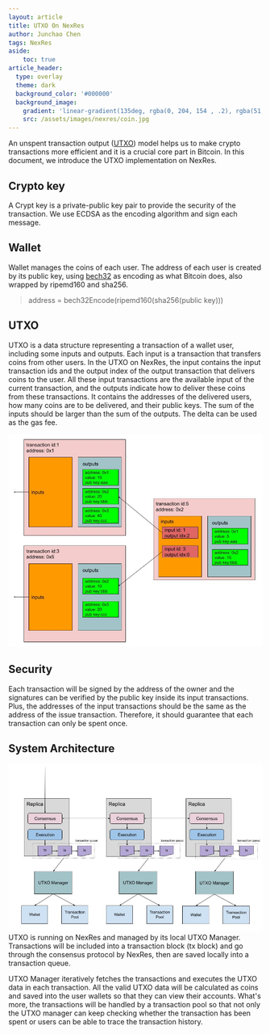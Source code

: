 ```yaml
---
layout: article
title: UTXO On NexRes
author: Junchao Chen
tags: NexRes
aside:
    toc: true
article_header:
  type: overlay
  theme: dark
  background_color: '#000000'
  background_image:
    gradient: 'linear-gradient(135deg, rgba(0, 204, 154 , .2), rgba(51, 154, 154, .2))'
    src: /assets/images/nexres/coin.jpg
---
```


An unspent transaction output ([UTXO](https://en.wikipedia.org/wiki/Unspent_transaction_output)) model helps us to make crypto transactions more efficient and it is a crucial core part in Bitcoin.
In this document, we introduce the UTXO implementation on NexRes.

## Crypto key
A Crypt key is a private-public key pair to provide the security of the transaction. 
We use ECDSA as the encoding algorithm and sign each message.

## Wallet
Wallet manages the coins of each user. The address of each user is created by its public key,
using [bech32](https://github.com/fiatjaf/bech32) as encoding as what Bitcoin does, also wrapped by ripemd160 and sha256.
 > address = bech32Encode(ripemd160(sha256(public key)))

## UTXO
UTXO is a data structure representing a transaction of a wallet user, including some inputs and outputs. 
Each input is a transaction that transfers coins from other users. 
In the UTXO on NexRes, the input contains the input transaction ids and the output index of the output transaction that delivers coins to the user.
All these input transactions are the available input of the current transaction,
and the outputs indicate how to deliver these coins from these transactions. It contains the addresses of the delivered users, how many coins are to be delivered, and their public keys.
The sum of the inputs should be larger than the sum of the outputs. The delta can be used as the gas fee.

<div style="text-align: center">
<img src="/assets/images/nexres/utxo.jpg"  style="zoom: 60%;" />
</div>

## Security
Each transaction will be signed by the address of the owner and the signatures can be verified by the public key inside its input transactions. Plus, the addresses of the input transactions should be the same as the address of the issue transaction.
Therefore, it should guarantee that each transaction can only be spent once.

## System Architecture
![utxo_nexres](/assets/images/nexres/utxo_nexres.jpg)
UTXO is running on NexRes and managed by its local UTXO Manager. Transactions will be included into a transaction block (tx block) and go through the consensus protocol 
by NexRes, then are saved locally into a transaction queue.

UTXO Manager iteratively fetches the transactions and executes the UTXO data in each transaction.
All the valid UTXO data will be calculated as coins and saved into the user wallets so that they can view their accounts.
What's more, the transactions will be handled by a transaction pool so that not only the UTXO manager can keep checking 
whether the transaction has been spent or users can be able to trace the transaction history.
